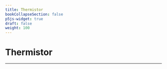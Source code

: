 ```yaml
---
title: Thermistor
bookCollapseSection: false
p5js-widget: true
draft: false
weight: 100
---
```


# Thermistor

---


